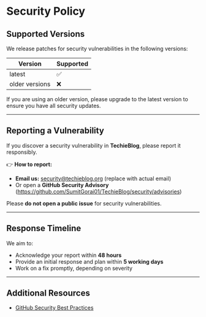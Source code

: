 # Security Policy

## Supported Versions

We release patches for security vulnerabilities in the following versions:

| Version | Supported          |
|---------|-------------------|
| latest  | ✅                  |
| older versions | ❌            |

If you are using an older version, please upgrade to the latest version to ensure you have all security updates.

---

## Reporting a Vulnerability

If you discover a security vulnerability in **TechieBlog**, please report it responsibly.

👉 **How to report:**
- **Email us:** [security@techieblog.org](mailto:security@techieblog.org) (replace with actual email)
- Or open a **GitHub Security Advisory** (https://github.com/SumitGorai01/TechieBlog/security/advisories)

Please **do not open a public issue** for security vulnerabilities.

---

## Response Timeline

We aim to:
- Acknowledge your report within **48 hours**
- Provide an initial response and plan within **5 working days**
- Work on a fix promptly, depending on severity

---

## Additional Resources

- [GitHub Security Best Practices](https://docs.github.com/en/code-security/getting-started/adding-a-security-policy-to-your-repository)
